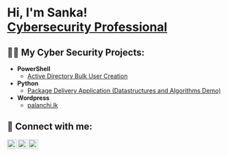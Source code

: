 <h1>Hi, I'm Sanka! <br/><a href="https://www.linkedin.com/in/sankasoysa/">Cybersecurity Professional</a>

<h2>👨‍💻 My Cyber Security Projects:</h2>

- <b>PowerShell</b>
  - [Active Directory Bulk User Creation](https://sankasoysa.com)
- <b>Python</b>
  - [Package Delivery Application (Datastructures and Algorithms Demo)](https://sankasoysa.com)
- <b>Wordpress</b>
  - [palanchi.lk](https://palanchi.lk)

<h2> 🤳 Connect with me:</h2>

[<img align="left" alt="sankasoysa | Twitter" width="22px" src="https://cdn.jsdelivr.net/npm/simple-icons@v3/icons/twitter.svg" />][twitter]
[<img align="left" alt="sankasoysa | LinkedIn" width="22px" src="https://cdn.jsdelivr.net/npm/simple-icons@v3/icons/linkedin.svg" />][linkedin]
[<img align="left" alt="sankasoysa | Instagram" width="22px" src="https://cdn.jsdelivr.net/npm/simple-icons@v3/icons/instagram.svg" />][instagram]

[twitter]: https://twitter.com/sankasoysatw
[instagram]: https://www.instagram.com/sankasoysa/
[linkedin]: https://www.linkedin.com/in/sankasoysa/

<!--      

Here are some ideas to get you started:

- 🔭 I’m currently working on ...
- 🌱 I’m currently learning ...
- 👯 I’m looking to collaborate on ...
- 🤔 I’m looking for help with ...
- 💬 Ask me about ...
- 📫 How to reach me: ...
- 😄 Pronouns: ...
- ⚡ Fun fact: ...
-->
